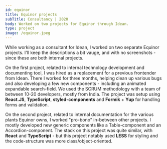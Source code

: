 ```yaml
---
id: equinor
title: Equinor projects
subTitle: Consultancy | 2020
body: Worked on two projects for Equinor through Idean.
type: project
image: /equinor.jpeg
---
```


While working as a consultant for Idean, I
worked on two separate Equinor projects. I'll
keep the descriptions a bit vauge, and with no
screenshots - since these are both internal
projects.

On the first project, related to internal
technology development and documenting tool, I
was hired as a replacement for a previous
frontender from Idean. There I worked for three
months, helping clean up various bugs and also
developing a few new components - including an
animated expandable search-field. We used the
SCRUM methodology with a team of between 10-20
developers, mostly from India. The project was
setup using **React.JS**,
**TypeScript**,
**styled-components** and
**Formik** + **Yup**
for handling forms and validation.

On the second project, related to internal
documentation for the various plants Equinor
owns, I worked "pro-bono" in-between other
projects. I mostly developed new generic
components like a Table-component and an
Accordion-component. The stack on this project
was quite similar, with **React**
and **TypeScript** - but this
project notably used **LESS** for
styling and the code-structure was more
class/object-oriented.
